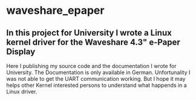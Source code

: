 # waveshare_epaper
## In this project for University I wrote a Linux kernel driver for the Waveshare 4.3" e-Paper Display 

Here I publishing my source code and the documentation I wrote for University. The Documentation is only available in German.
Unfortunality I was not able to get the UART communication working. 
But I hope it may helps other Kernel interested persons to understand what happends in a Linux driver.
